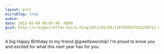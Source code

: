 ```yaml
---
layout: post
microblog: true
audio: 
date: 2012-02-09 08:07:49 -0500
guid: http://craigmcclellan.micro.blog/2012/02/09/t167595557622259712.html
---
```

A big Happy Birthday to my friend @gwellsworship! I'm proud to know you and excited for what this next year has for you.
